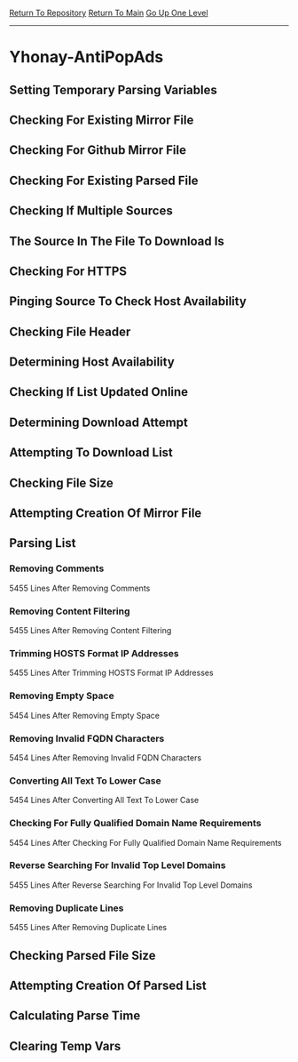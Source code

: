 [Return To Repository](https://github.com/deathbybandaid/piholeparser/)
[Return To Main](https://github.com/deathbybandaid/piholeparser/blob/master/RecentRunLogs/Mainlog.md)
[Go Up One Level](https://github.com/deathbybandaid/piholeparser/blob/master/RecentRunLogs/TopLevelScripts/30-Processing-External-Blacklists.md)
____________________________________
# Yhonay-AntiPopAds
## Setting Temporary Parsing Variables
## Checking For Existing Mirror File
## Checking For Github Mirror File
## Checking For Existing Parsed File
## Checking If Multiple Sources
## The Source In The File To Download Is
## Checking For HTTPS
## Pinging Source To Check Host Availability
## Checking File Header
## Determining Host Availability
## Checking If List Updated Online
## Determining Download Attempt
## Attempting To Download List
## Checking File Size
## Attempting Creation Of Mirror File
## Parsing List
### Removing Comments
5455 Lines After Removing Comments
### Removing Content Filtering
5455 Lines After Removing Content Filtering
### Trimming HOSTS Format IP Addresses
5455 Lines After Trimming HOSTS Format IP Addresses
### Removing Empty Space
5454 Lines After Removing Empty Space
### Removing Invalid FQDN Characters
5454 Lines After Removing Invalid FQDN Characters
### Converting All Text To Lower Case
5454 Lines After Converting All Text To Lower Case
### Checking For Fully Qualified Domain Name Requirements
5454 Lines After Checking For Fully Qualified Domain Name Requirements
### Reverse Searching For Invalid Top Level Domains
5455 Lines After Reverse Searching For Invalid Top Level Domains
### Removing Duplicate Lines
5455 Lines After Removing Duplicate Lines
## Checking Parsed File Size
## Attempting Creation Of Parsed List
## Calculating Parse Time
## Clearing Temp Vars
